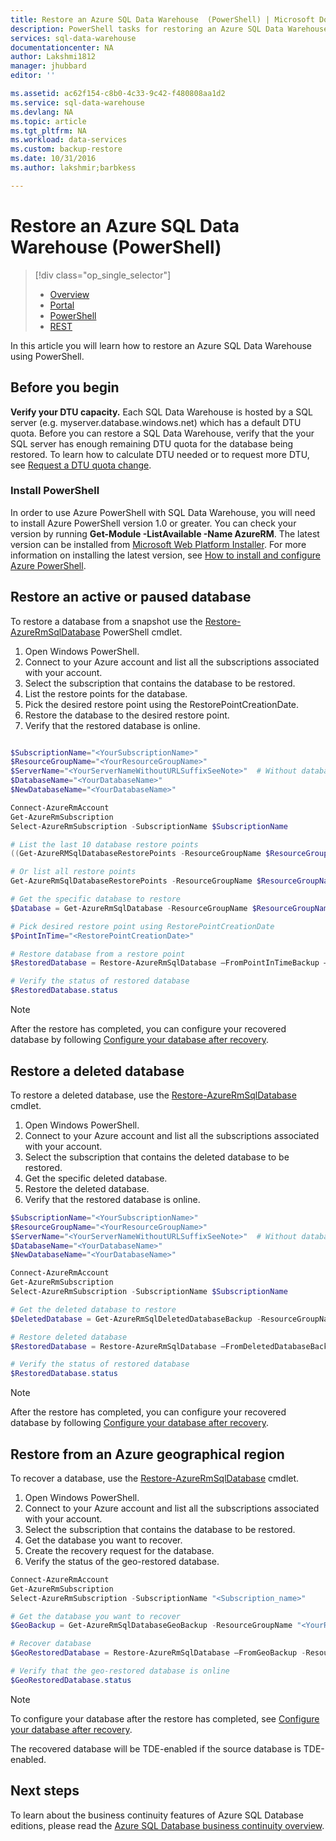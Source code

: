 ```yaml
---
title: Restore an Azure SQL Data Warehouse  (PowerShell) | Microsoft Docs
description: PowerShell tasks for restoring an Azure SQL Data Warehouse.
services: sql-data-warehouse
documentationcenter: NA
author: Lakshmi1812
manager: jhubbard
editor: ''

ms.assetid: ac62f154-c8b0-4c33-9c42-f480808aa1d2
ms.service: sql-data-warehouse
ms.devlang: NA
ms.topic: article
ms.tgt_pltfrm: NA
ms.workload: data-services
ms.custom: backup-restore
ms.date: 10/31/2016
ms.author: lakshmir;barbkess

---
```

# Restore an Azure SQL Data Warehouse (PowerShell)
> [!div class="op_single_selector"]
> * [Overview][Overview]
> * [Portal][Portal]
> * [PowerShell][PowerShell]
> * [REST][REST]
> 
> 

In this article you will learn how to restore an Azure SQL Data Warehouse using PowerShell.

## Before you begin
**Verify your DTU capacity.** Each SQL Data Warehouse is hosted by a SQL server (e.g. myserver.database.windows.net) which has a default DTU quota.  Before you can restore a SQL Data Warehouse, verify that the your SQL server has enough remaining DTU quota for the database being restored. To learn how to calculate DTU needed or to request more DTU, see [Request a DTU quota change][Request a DTU quota change].

### Install PowerShell
In order to use Azure PowerShell with SQL Data Warehouse, you will need to install Azure PowerShell version 1.0 or greater.  You can check your version by running **Get-Module -ListAvailable -Name AzureRM**.  The latest version can be installed from  [Microsoft Web Platform Installer][Microsoft Web Platform Installer].  For more information on installing the latest version, see [How to install and configure Azure PowerShell][How to install and configure Azure PowerShell].

## Restore an active or paused database
To restore a database from a snapshot use the [Restore-AzureRmSqlDatabase][Restore-AzureRmSqlDatabase] PowerShell cmdlet.

1. Open Windows PowerShell.
2. Connect to your Azure account and list all the subscriptions associated with your account.
3. Select the subscription that contains the database to be restored.
4. List the restore points for the database.
5. Pick the desired restore point using the RestorePointCreationDate.
6. Restore the database to the desired restore point.
7. Verify that the restored database is online.

```Powershell

$SubscriptionName="<YourSubscriptionName>"
$ResourceGroupName="<YourResourceGroupName>"
$ServerName="<YourServerNameWithoutURLSuffixSeeNote>"  # Without database.windows.net
$DatabaseName="<YourDatabaseName>"
$NewDatabaseName="<YourDatabaseName>"

Connect-AzureRmAccount
Get-AzureRmSubscription
Select-AzureRmSubscription -SubscriptionName $SubscriptionName

# List the last 10 database restore points
((Get-AzureRMSqlDatabaseRestorePoints -ResourceGroupName $ResourceGroupName -ServerName $ServerName -DatabaseName ($DatabaseName)).RestorePointCreationDate)[-10 .. -1]

# Or list all restore points
Get-AzureRmSqlDatabaseRestorePoints -ResourceGroupName $ResourceGroupName -ServerName $ServerName -DatabaseName $DatabaseName

# Get the specific database to restore
$Database = Get-AzureRmSqlDatabase -ResourceGroupName $ResourceGroupName -ServerName $ServerName -DatabaseName $DatabaseName

# Pick desired restore point using RestorePointCreationDate
$PointInTime="<RestorePointCreationDate>"  

# Restore database from a restore point
$RestoredDatabase = Restore-AzureRmSqlDatabase –FromPointInTimeBackup –PointInTime $PointInTime -ResourceGroupName $Database.ResourceGroupName -ServerName $Database.$ServerName -TargetDatabaseName $NewDatabaseName –ResourceId $Database.ResourceID

# Verify the status of restored database
$RestoredDatabase.status

```

> [!NOTE]
> After the restore has completed, you can configure your recovered database by following [Configure your database after recovery][Configure your database after recovery].
> 
> 

## Restore a deleted database
To restore a deleted database, use the [Restore-AzureRmSqlDatabase][Restore-AzureRmSqlDatabase] cmdlet.

1. Open Windows PowerShell.
2. Connect to your Azure account and list all the subscriptions associated with your account.
3. Select the subscription that contains the deleted database to be restored.
4. Get the specific deleted database.
5. Restore the deleted database.
6. Verify that the restored database is online.

```Powershell
$SubscriptionName="<YourSubscriptionName>"
$ResourceGroupName="<YourResourceGroupName>"
$ServerName="<YourServerNameWithoutURLSuffixSeeNote>"  # Without database.windows.net
$DatabaseName="<YourDatabaseName>"
$NewDatabaseName="<YourDatabaseName>"

Connect-AzureRmAccount
Get-AzureRmSubscription
Select-AzureRmSubscription -SubscriptionName $SubscriptionName

# Get the deleted database to restore
$DeletedDatabase = Get-AzureRmSqlDeletedDatabaseBackup -ResourceGroupName $ResourceGroupName -ServerName $ServerName -DatabaseName $DatabaseName

# Restore deleted database
$RestoredDatabase = Restore-AzureRmSqlDatabase –FromDeletedDatabaseBackup –DeletionDate $DeletedDatabase.DeletionDate -ResourceGroupName $DeletedDatabase.ResourceGroupName -ServerName $DeletedDatabase.ServerName -TargetDatabaseName $NewDatabaseName –ResourceId $DeletedDatabase.ResourceID

# Verify the status of restored database
$RestoredDatabase.status
```

> [!NOTE]
> After the restore has completed, you can configure your recovered database by following [Configure your database after recovery][Configure your database after recovery].
> 
> 

## Restore from an Azure geographical region
To recover a database, use the [Restore-AzureRmSqlDatabase][Restore-AzureRmSqlDatabase] cmdlet.

1. Open Windows PowerShell.
2. Connect to your Azure account and list all the subscriptions associated with your account.
3. Select the subscription that contains the database to be restored.
4. Get the database you want to recover.
5. Create the recovery request for the database.
6. Verify the status of the geo-restored database.

```Powershell
Connect-AzureRmAccount
Get-AzureRmSubscription
Select-AzureRmSubscription -SubscriptionName "<Subscription_name>"

# Get the database you want to recover
$GeoBackup = Get-AzureRmSqlDatabaseGeoBackup -ResourceGroupName "<YourResourceGroupName>" -ServerName "<YourServerName>" -DatabaseName "<YourDatabaseName>"

# Recover database
$GeoRestoredDatabase = Restore-AzureRmSqlDatabase –FromGeoBackup -ResourceGroupName "<YourResourceGroupName>" -ServerName "<YourTargetServer>" -TargetDatabaseName "<NewDatabaseName>" –ResourceId $GeoBackup.ResourceID

# Verify that the geo-restored database is online
$GeoRestoredDatabase.status
```

> [!NOTE]
> To configure your database after the restore has completed, see [Configure your database after recovery][Configure your database after recovery].
> 
> 

The recovered database will be TDE-enabled if the source database is TDE-enabled.

## Next steps
To learn about the business continuity features of Azure SQL Database editions, please read the [Azure SQL Database business continuity overview][Azure SQL Database business continuity overview].

<!--Image references-->

<!--Article references-->
[Azure SQL Database business continuity overview]: ../sql-database/sql-database-business-continuity.md
[Request a DTU quota change]: ./sql-data-warehouse-get-started-create-support-ticket.md#request-quota-change
[Configure your database after recovery]: ../sql-database/sql-database-disaster-recovery.md#configure-your-database-after-recovery
[How to install and configure Azure PowerShell]: /powershell/azureps-cmdlets-docs
[Overview]: ./sql-data-warehouse-restore-database-overview.md
[Portal]: ./sql-data-warehouse-restore-database-portal.md
[PowerShell]: ./sql-data-warehouse-restore-database-powershell.md
[REST]: ./sql-data-warehouse-restore-database-rest-api.md
[Configure your database after recovery]: ../sql-database/sql-database-disaster-recovery.md#configure-your-database-after-recovery

<!--MSDN references-->
[Restore-AzureRmSqlDatabase]: https://msdn.microsoft.com/library/mt693390.aspx

<!--Other Web references-->
[Azure Portal]: https://portal.azure.com/
[Microsoft Web Platform Installer]: https://aka.ms/webpi-azps
